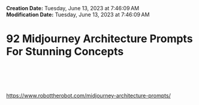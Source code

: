 <div><b>Creation Date:</b> Tuesday, June 13, 2023 at 7:46:09 AM<br></div>
<div><b>Modification Date:</b> Tuesday, June 13, 2023 at 7:46:09 AM<br></div>
<div><h1>92 Midjourney Architecture Prompts For Stunning Concepts</h1><h1><br></h1></div>
<div><a href=https://www.robottherobot.com/midjourney-architecture-prompts/>https://www.robottherobot.com/midjourney-architecture-prompts/</a><br></div>


